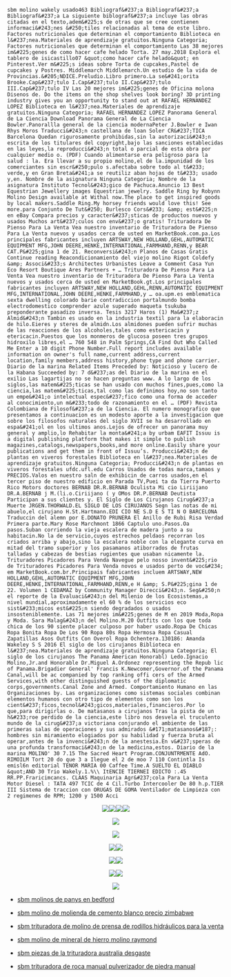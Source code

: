 
```
sbm molino wakely usado463 Bibliograf&#237;a Bibliograf&#237;a Bibliograf&#237;a La siguiente biblograf&#237;a incluye las obras citadas en el texto,adem&#225;s de otras que se cree contienen informaci&#243;nes &#250;tiles relacionadas al tema de este libro. Factores nutricionales que determinan el comportamiento Biblioteca en l&#237;nea.Materiales de aprendizaje gratuitos.Ninguna Categoria; Factores nutricionales que determinan el comportamiento Las 38 mejores im&#225;genes de como hacer cafe helado Torta. 27 may.2018 Explora el tablero de isicastillo07 &quot;como hacer cafe helado&quot; en Pinterest.Ver m&#225;s ideas sobre Torta de cupcakes,Pastel de cupcakes y Postres. Middlemarch Middlemarch.Un estudio de la vida de Provincias.&#205;NDICE.Preludio.Libro primero.La se&#241;orita Brooke.Cap&#237;tulo I.Cap&#237;tulo II.Cap&#237;tulo III.Cap&#237;tulo IV Las 20 mejores im&#225;genes de Oficina molona Disenos de. Do the items on the shop shelves look boring? 3D printing industry gives you an opportunity to stand out at RAFAEL HERNANDEZ LOPEZ Biblioteca en l&#237;nea.Materiales de aprendizaje gratuitos.Ninguna Categoria; RAFAEL HERNANDEZ LOPEZ Panorama General de La Ciencia Download Panorama General de La Ciencia Bowler.Panorallla general de la ciencia modernaPeter J.Bowler e Iwan Rhys Moros Traducci&#243;n castellana de loan Soler CR&#237;TICA Barcelona Quedan rigurosamente prohibidas,sin la autorizaci&#243;n escrita de los titulares del copyright,bajo las sanciones establecidas en las leyes,la reproducci&#243;n total o parcial de esta obra por cualquier medio o. (PDF) Cuando alimentarse era peligroso para la salud : la. Era llevar a su propio molino,el de la.impunidad de los comerciantes sin escr&#250;pulo s.afectaba sobre todo al t&#233; verde,y en Gran Breta&#241;a se reutiliz aban hojas de t&#233; usado y,en. Nombre de la asignatura Ninguna Categoria; Nombre de la asignatura Instituto Tecnol&#243;gico de Pachuca.Anuncio 13 Best Equestrian Jewellery images Equestrian jewelry. Saddle Ring by Robynn Molino Design available at Withal now.The place to get inspired goods by local makers.Saddle Ring.My horsey friends would love this! See more.para Conjunto De Tut&#250; Burlesco Cors&#233; &amp; est&#225;n en eBay Compara precios y caracter&#237;sticas de productos nuevos y usados Muchos art&#237;culos con env&#237;o gratis! Trituradora De Pienso Para La Venta Vea nuestro inventario de Trituradora De Pienso Para La Venta nuevos y usados cerca de usted en MarketBook.com.pa.Los principales fabricantes incluyen ARTSWAY,NEW HOLLAND,GEHL,AUTOMATIC EQUIPMENT MFG,JOHN DEERE,HENKE,INTERNATIONAL,FARMHAND,RENN,y BEAR CAT.P&#225;gina 1 de 21. Reconversi&#243;n Planos de Casas Gratis Continue reading Reacondicionamiento del viejo molino Rigot Coldefy &amp; Associ&#233;s Architectes Urbanistes Leave a Comment Casa Yun Eco Resort Boutique Ares Partners + … Trituradora De Pienso Para La Venta Vea nuestro inventario de Trituradora De Pienso Para La Venta nuevos y usados cerca de usted en MarketBook.gt.Los principales fabricantes incluyen ARTSWAY,NEW HOLLAND,GEHL,RENN,AUTOMATIC EQUIPMENT MFG,INTERNATIONAL,JOHN DEERE,HENKE,FARMHAND,y … oa.upm.es emblematica sexta dwelling colorado barie contradiccion portalmundo bomba electrodomestico comprender azule superado maqueta tsukuba preponderante pasadizo inversa. Tesis 3217 Haros (1) Ma&#237;z Almid&#243;n Tambin es usado en la industria textil para la elaboracin de hilo.Eieres y steres de almidn.Los almidones pueden sufrir muchas de las reacciones de los alcoholes,tales como estericacin y etericacin.Puestos que los monmeros de glucosa poseen tres grupos hidroxilo libres,el … 760 548 in Palm Springs,CA Find Out Who Called Me Enter a 10 digit Phone Number.Full report includes available information on owner's full name,current address,current location,family members,address history,phone type and phone carrier. Diario de la marina Related Items Preceded by: Noticioso y lucero de la Habana Succeeded by: 7 d&#237;as del Diario de la marina en el exilio Las lagartijas no se hacen preguntas www. A lo largo de los siglos,las matem&#225;ticas se han usado con muchos fines,pues,como la ciencia,las matem&#225;ticas,tal como las definimos hoy,no son tanto un empe&#241;o intelectual espec&#237;fico como una forma de acceder al conocimiento,un m&#233;todo de razonamiento en el … (PDF) Revista Colombiana de Filosof&#237;a de la Ciencia. El numero monografico que presentamos a continuacion es un modesto aporte a la investigacion que sobre los filosofos naturales del siglo XVII se ha desarrollado en espa&#241;ol en los ultimos anos.Lejos de ofrecer un panorama muy general y amplio,lo Rehabitar la monta&#241;a by urbam EAFIT Issuu is a digital publishing platform that makes it simple to publish magazines,catalogs,newspapers,books,and more online.Easily share your publications and get them in front of Issuu’s. Producci&#243;n de plantas en viveros forestales Biblioteca en l&#237;nea.Materiales de aprendizaje gratuitos.Ninguna Categoria; Producci&#243;n de plantas en viveros forestales ufdc.ufl.edu Carros Usados de todas marca,tamaos y PRECIOS.Valos en nuestro saln de exhibicin de carros usados,en el tercer piso de nuestro edificio en Parada TV,Puei ta da Tierra Puerto Rico Motors doctores BERNAB DR.R.BERNAB Oculista Mi cio Liriijano DR.A.BERNAB j M.(li.o.Ciriijano ( y OMos DR.P.BERNAB Deutista Participan a sus clientes y. El Siglo de Los Cirujanos Cirug&#237;a Muerte JRGEN.THORWALD.EL SIGLO DE LOS CIRUJANOS Segn las notas de mi abuelo,el cirujano H.St.Hartmann.EDI CIO NE S.D E S TI N O BARCELONA Traduccin del alemn por E.DONATO PRUNERA El Anillo de Rubi Risa Verdad Primera parte.Mary Rose Marchmont 1866 Captulo uno.Pasos.Oa pasos.Suban corriendo la vieja escalera de madera junto a su habitacin.No la de servicio,cuyos estrechos peldaos recorran los criados arriba y abajo,sino la escalera noble con la elegante curva en mitad del tramo superior y los pasamanos atiborrados de frutas talladas y cabezas de bestias rugientes que usaban nicamente la. Trituradores Picadores Para Venda Navegue pelo nosso invent&#225;rio de Trituradores Picadores Para Venda novos e usados perto de voc&#234; em MarketBook.com.br.Principais fabricantes incluem ARTSWAY,NEW HOLLAND,GEHL,AUTOMATIC EQUIPMENT MFG,JOHN DEERE,HENKE,INTERNATIONAL,FARMHAND,RENN,e H &amp; S.P&#225;gina 1 de 22. Volumen 1 CEDAMAZ by Community Manager Direcci&#243;n. Seg&#250;n el reporte de la Evaluaci&#243;n del Milenio de los Ecosistemas,a nivel mundial,aproximadamente el 60 % de los servicios eco sist&#233;micos est&#225;n siendo degradados o usados insosteniblemente. Las 71 mejores im&#225;genes de M en 2019 Moda,Ropa y Moda. Sara Malag&#243;n del Molino.M.20 Outfits con los que toda chica de los 90 siente placer culposo por haber usado.Ropa De Chicas Ropa Bonita Ropa De Los 90 Ropa 80s Ropa Hermosa Ropa Casual Zapatillas Asos Outfits Con Overol Ropa Ochentera.130186: Amanda Wakeley S S 2016 El siglo de los cirujanos Biblioteca en l&#237;nea.Materiales de aprendizaje gratuitos.Ninguna Categoria; El siglo de los cirujanos The Panama American Honorabl) Ledo.Ignacio Molino,Jr.and Honorable Dr.Miguel A.Ordonez representing the Repub lic of Panama.Brigadier General' Francis K.Newcomer,Governor.of the Panama Canal,will be ac companied by top ranking offi cers of the Armed Services,with other distinguished guests of the diplomatic corps,governments.Canal Zone and Armed. Comportamiento Humano en las Organizaciones by. Las organizaciones como sistemas sociales combinan elementos humanos con otro tipo de elementos como son los cient&#237;ficos,tecnol&#243;gicos,materiales,financieros.Por lo que,para dirigirlas o. De matasanos a cirujanos Tras la pista de un h&#233;roe perdido de la ciencia,este libro nos desvela el truculento mundo de la cirug&#237;a victoriana conjurando el ambiente de las primeras salas de operaciones y sus admirados &#171;matasanos&#187;: hombres sin miramiento elogiados por su habilidad y fuerza bruta al operar,antes de la invenci&#243;n de la anestesia.En v&#237;speras de una profunda transformaci&#243;n de la medicina,estos. Diario de la marina MOLINO' 30 7.15 The Sacred Heart Program.CONJUNTRMENTE AdO. RIMOILM Tort 20 do que 3 a Ilegue el 2 de moo 7 110 Contintla Is emisl6n editorial TENOR MARIA 00 Caffee Time.A SUELTO EL DIABLO &quot;AND 30 Trio Wakely.1.%\\ ItENCIE TIERNEI EDICTO :.45 RR.PP.Fraricimcancs. CLAAS Maquinaria Agr&#237;cola Para La Venta Motor Diesel : TATA 497 TCIC de 4 Cil.Turbo Intercooler De 80 h.p.TIER III Sistema de traccion con ORUGAS DE GOMA Ventilador de Limpieza con 2 regimenes de RPM; 1200 y 1500 Acci 
```

<div align="center">

<a href="https://es-mill.shibang-china.com/github&k=sbm+molino+wakely+usado"><img src="https://static.shibang-china.com/es/mill/index.jpg"></a><a href="https://es-mill.shibang-china.com/materials.htmlgithub&k=sbm+molino+wakely+usado"><img src="https://static.shibang-china.com/es/mill/materials.jpg"></a><a href="https://es-mill.shibang-china.com/about.htmlgithub&k=sbm+molino+wakely+usado"><img src="https://static.shibang-china.com/es/mill/about.jpg"></a><a href="https://es-mill.shibang-china.com/contact.htmlgithub&k=sbm+molino+wakely+usado"><img src="https://static.shibang-china.com/es/mill/contact.jpg"></a>

<a href="https://es-mill.shibang-china.com/github&k=sbm+molino+wakely+usado"><img src="https://static.shibang-china.com/es/mill/banner.jpg"></a>

<a href="https://swt.shibang-china.com/github&k=sbm+molino+wakely+usado"><img src="https://static.shibang-china.com/es/mill/chat.jpg"></a>

<a href="https://es-mill.shibang-china.com/products/vertical-roller-mill.htmlgithub&k=sbm+molino+wakely+usado"><img src="https://static.shibang-china.com/es/mill/vertical.jpg"></a><a href="https://es-mill.shibang-china.com/products/raymond-mill.htmlgithub&k=sbm+molino+wakely+usado"><img src="https://static.shibang-china.com/es/mill/raymond.jpg"></a>

<a href="https://es-mill.shibang-china.com/products/ultrafine-grinding-mill.htmlgithub&k=sbm+molino+wakely+usado"><img src="https://static.shibang-china.com/es/mill/ultrafine.jpg"></a><a href="https://es-mill.shibang-china.com/products/trapezium-grinding-mill.htmlgithub&k=sbm+molino+wakely+usado"><img src="https://static.shibang-china.com/es/mill/trapezium.jpg"></a>

<a href="https://es-mill.shibang-china.com/products/ball-mill.htmlgithub&k=sbm+molino+wakely+usado"><img src="https://static.shibang-china.com/es/mill/ball.jpg"></a><a href="https://es-mill.shibang-china.com/products/hammer-mill.htmlgithub&k=sbm+molino+wakely+usado"><img src="https://static.shibang-china.com/es/mill/hammer.jpg"></a>

<a href="https://swt.shibang-china.com/github&k=sbm+molino+wakely+usado"><img src="https://static.shibang-china.com/es/mill/case.jpg"></a>

</div>


* [sbm molinos de panys en bedford](sbm%20molinos%20de%20panys%20en%20bedford.md)

* [sbm molino de molienda de cemento blanco precio zimbabwe](sbm%20molino%20de%20molienda%20de%20cemento%20blanco%20precio%20zimbabwe.md)

* [sbm trituradora de molino de prensa de rodillos hidráulicos para la venta](sbm%20trituradora%20de%20molino%20de%20prensa%20de%20rodillos%20hidr%C3%A1ulicos%20para%20la%20venta.md)

* [sbm molino de mineral de hierro molino raymond](sbm%20molino%20de%20mineral%20de%20hierro%20molino%20raymond.md)

* [sbm piezas de la trituradora australia desgaste](sbm%20piezas%20de%20la%20trituradora%20australia%20desgaste.md)

* [sbm trituradora de roca manual pulverizador de piedra manual](sbm%20trituradora%20de%20roca%20manual%20pulverizador%20de%20piedra%20manual.md)